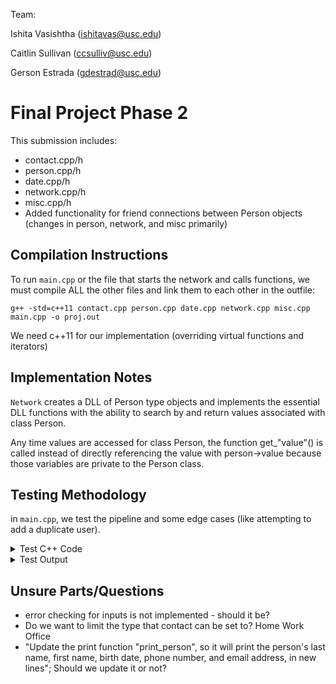 Team:

Ishita Vasishtha (<ishitavas@usc.edu>)

Caitlin Sullivan (<ccsulliv@usc.edu>)

Gerson Estrada (<gdestrad@usc.edu>)

# Final Project Phase 2

This submission includes: 
- contact.cpp/h
- person.cpp/h
- date.cpp/h
- network.cpp/h
- misc.cpp/h
- Added functionality for friend connections between Person objects (changes in person, network, and misc primarily)

## Compilation Instructions

To run `main.cpp` or the file that starts the network and calls functions, we must compile ALL the other files and link them to each other in the outfile: 

`g++ -std=c++11 contact.cpp person.cpp date.cpp network.cpp misc.cpp main.cpp -o proj.out`

We need c++11 for our implementation (overriding virtual functions and iterators)

## Implementation Notes

`Network` creates a DLL of Person type objects and implements the essential DLL functions with the ability to search by and return values associated with class Person. 

Any time values are accessed for class Person, the function get_"value"() is called instead of directly referencing the value with person->value because those variables are private to the Person class. 

## Testing Methodology

in `main.cpp`, we test the pipeline and some edge cases (like attempting to add a duplicate user).

<details>

<summary>Test C++ Code</summary>

```
#include <iostream>
#include "network.h"
using namespace std;

int main() {
    Network net;

    cout << "===== PHASE 1: LOAD DEMO DATABASE =====" << endl;
    // Loads from the demo networkDB.txt file
    net.loadDB("networkDB.txt");

    // Print the current database
    cout << "\n===== PRINTING NETWORK =====" << endl;
    net.printDB();

    cout << "\n===== ADDING PERSON FROM TEMPLATE FILE =====" << endl;
    // Create new person from person_template.txt
    Person* new_person = new Person("person_template.txt");

    // Check if person exists
    if (net.search(new_person) == nullptr) {
        net.push_back(new_person);
        cout << "Person added successfully.\n";
    } else {
        cout << "Person already exists. Not added.\n";
        delete new_person; // Avoid memory leak
    }

    // Print updated database
    cout << "\n===== PRINTING UPDATED NETWORK =====" << endl;
    net.printDB();

    cout << "\n===== SAVING DATABASE TO test_output.txt =====" << endl;
    net.saveDB("test_output.txt");

    cout << "\n===== SEARCHING BY NAME (Julia Louis-Dreyfus) =====" << endl;
    Person* found = net.search("Julia", "Louis-Dreyfus");
    if (found != nullptr) {
        cout << "Person found:\n";
        found->print_person();
    } else {
        cout << "Person not found.\n";
    }

    cout << "\n===== REMOVING PERSON (Julia Louis-Dreyfus) =====" << endl;
    net.remove("Julia", "Louis-Dreyfus");

    cout << "\n===== PRINTING FINAL NETWORK STATE =====" << endl;
    net.printDB();

    cout << "\n===== SAVING FINAL STATE TO test_output_2.txt =====" << endl;
    net.saveDB("test_output_2.txt");

    return 0;
}
```

</details>

<details>

<summary>Test Output</summary>

```
===== PHASE 1: LOAD DEMO DATABASE =====

===== PRINTING NETWORK =====
Number of people: 3
------------------------------
Louis-Dreyfus, Julia Scarlett Elizabeth
January 13, 1961
(Office) 310-291-7482
Email (Gmail): something@email.com
------------------------------
Van Nostrand, Martin
July 24, 1949
(Home) 224-432-5809
Email (Yahoo): myemail@yahoo.com
------------------------------
Burbank, Truman
January 17, 1962
(Work) 213-517-9989
Email (Official): document@info.edu
------------------------------

===== ADDING PERSON FROM TEMPLATE FILE =====
Person already exists. Not added.

===== PRINTING UPDATED NETWORK =====
Number of people: 3
------------------------------
Louis-Dreyfus, Julia Scarlett Elizabeth
January 13, 1961
(Office) 310-291-7482
Email (Gmail): something@email.com
------------------------------
Van Nostrand, Martin
July 24, 1949
(Home) 224-432-5809
Email (Yahoo): myemail@yahoo.com
------------------------------
Burbank, Truman
January 17, 1962
(Work) 213-517-9989
Email (Official): document@info.edu
------------------------------

===== SAVING DATABASE TO test_output.txt =====

===== SEARCHING BY NAME (Julia Louis-Dreyfus) =====
Person found:
Louis-Dreyfus, Julia Scarlett Elizabeth
January 13, 1961
(Office) 310-291-7482
Email (Gmail): something@email.com

===== REMOVING PERSON (Julia Louis-Dreyfus) =====

===== PRINTING FINAL NETWORK STATE =====
Number of people: 2
------------------------------
Van Nostrand, Martin
July 24, 1949
(Home) 224-432-5809
Email (Yahoo): myemail@yahoo.com
------------------------------
Burbank, Truman
January 17, 1962
(Work) 213-517-9989
Email (Official): document@info.edu
------------------------------

===== SAVING FINAL STATE TO test_output_2.txt =====
```

</details>

## Unsure Parts/Questions

- error checking for inputs is not implemented - should it be?
- Do we want to limit the type that contact can be set to? Home Work Office
- "Update the print function "print_person", so it will print the person's last name, first name, birth date, phone number, and email address, in new lines"; Should we update it or not?
